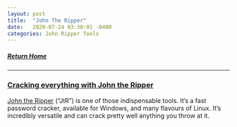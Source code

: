 ```yaml
---
layout: post
title:  "John The Ripper"
date:   2020-07-24 03:30:01 -0400
categories: John Ripper Tools
---
```

##### [Return Home](https://thegetch.github.io/penetration/testing/resources/2020/07/24/Home/)

---

### [Cracking everything with John the Ripper](https://bytesoverbombs.io/cracking-everything-with-john-the-ripper-d434f0f6dc1c)

[John the Ripper](http://www.openwall.com/john/) (“JtR”) is one of those indispensable tools. It’s a fast password cracker, available for Windows, and many flavours of Linux. It’s incredibly versatile and can crack pretty well anything you throw at it.

